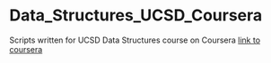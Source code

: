 # Data_Structures_UCSD_Coursera

Scripts written for UCSD Data Structures course on Coursera [link to coursera](https://www.coursera.org/learn/data-structures/)
